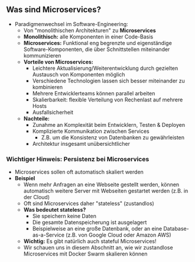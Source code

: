 ## Was sind Microservices?

* Paradigmenwechsel im Software-Engineering:
  * Von "monolithischen Architekturen" zu **Microservices**
  * **Monolithisch:** alle Komponenten in einer Code-Basis
  * **Microservices:** Funktional eng begrenzte und eigenständige Software-Komponenten, 
  die über Schnittstellen miteinander kommunizieren
  * **Vorteile von Microservices:**
    * Leichtere Aktualisierung/Weiterentwicklung durch gezielten 
    Austausch von Komponenten möglich
    * Verschiedene Technologien lassen sich besser miteinander zu kombinieren
    * Mehrere Entwicklerteams können parallel arbeiten
    * Skalierbarkeit: flexible Verteilung von Rechenlast auf mehrere Hosts
    * Ausfallsicherheit
  * **Nachteile:**
    * Zunahme an Komplexität beim Entwicklern, Testen & Deployen
    * Komplizierte Kommunikation zwischen Services
      * Z.B. um die Konsistenz von Datenbanken zu gewährleisten
    * Architektur insgesamt unübersichtlicher


### Wichtiger Hinweis: Persistenz bei Microservices

* Microservices sollen oft automatisch skaliert werden
* **Beispiel**
  * Wenn mehr Anfragen an eine Webseite gestellt werden, können automatisch
  weitere Server mit Webseiten gestartet werden (z.B. in der Cloud)
  * Oft sind Microservices daher "stateless" (zustandlos)
  * **Was bedeutet stateless?**
    * Sie speichern keine Daten
    * Die gesamte Datenspeicherung ist ausgelagert
    * Beispielweise an eine große Datenbank, oder an eine Database-as-a-Service
    (z.B. von Google Cloud oder Amazon AWS)
  * **Wichtig:** Es gibt natürlich auch stateful Microservices!
  * Wir schauen uns in diesem Abschnitt an, wie wir zustandlose Microservices
  mit Docker Swarm skalieren können